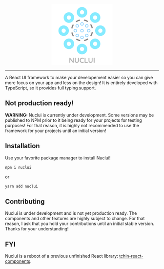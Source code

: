 <p style="text-align:center">
    <img src="docs/public/assets/images/logo-name.png" width="200" alt="Nuclui" />
</p>

---

A React UI framework to make your developement easier so you can give more focus on your app and less on the design! It is entirely developed with TypeScript, so it provides full typing support.

## Not production ready!

**WARNING:** Nuclui is currently under development. Some versions may be published to NPM prior to it being ready for your projects for testing purposes! For that reason, it is highly not recommended to use the framework for your projects until an initial version!

## Installation

Use your favorite package manager to install Nuclui!

```bash
npm i nuclui
```
or
```bash
yarn add nuclui
```

## Contributing

Nuclui is under development and is not yet production ready. The components and other features are highly subject to change. For that reason, I ask that you hold your contributions until an initial stable version. Thanks for your understanding!

## FYI

Nuclui is a reboot of a previous unfinished React library: [tchin-react-components](https://github.com/maxijonson/tchin-react-components).